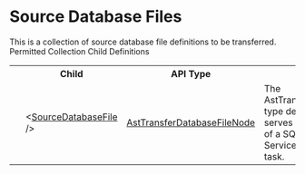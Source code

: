 # Source Database Files

<div class="LanguageSummary"><div class ="SummaryItem">This is a collection of source database file definitions to be transferred.</div></div><div class="SchemaBindingGroup"><div class="SchemaBindingGroupHeader">Permitted Collection Child Definitions</div><table id="SchemaBindingList" class="SchemaBindingList"><tbody><tr><th class="SchemaBindingIconColumnHeader">&nbsp;</th><th class="SchemaBindingNameColumnHeader">Child</th><th class="SchemaBindingTypeColumnHeader">API Type</th><th class="SchemaBindingSummaryColumnHeader">Description</th></tr><tr class="cd0"><td class="SchemaBindingIcon"><div class="NotRequired" /></td><td class="SchemaBindingName"><span class="punc">&lt;</span><a href=Varigence.Languages.Biml.Task.AstTransferDatabaseFileNode.html">SourceDatabaseFile</a><span class="punc"> /&gt;</span></td><td class="SchemaBindingType"><a href="../api-reference/Varigence.Languages.Biml.Task.AstTransferDatabaseFileNode.html">AstTransferDatabaseFileNode</a></td><td class="SchemaBindingSummary">The AstTransferDatabaseFileNode type describes a file that serves as the source or target of a SQL Server Integration Services Transfer Database task.</td></tr></tbody></table></div>